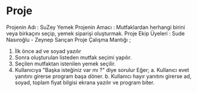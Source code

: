 # Proje
Projenin Adı : SuZey Yemek
Projenin Amacı : Mutfaklardan herhangi birini veya birkaçını seçip, yemek siparişi oluşturmak. 
Proje Ekip Üyeleri : Sude Nasıroğlu - Zeynep Sarıçan
Proje Çalışma Mantığı ;
1) İlk önce ad ve soyad yazılır
2) Sonra oluşturulan listeden mutfak seçimi yapılır.
3) Seçilen mutfaktan istenilen yemek seçilir.
4) Kullanıcıya "Başka isteğiniz var mı ?" diye sorulur Eğer;
a. Kullanıcı evet yanıtını girerse program başa döner.
b. Kullanıcı hayır yanıtını girerse ad, soyad, toplam fiyat bilgisi ekrana yazılır ve program biter.
